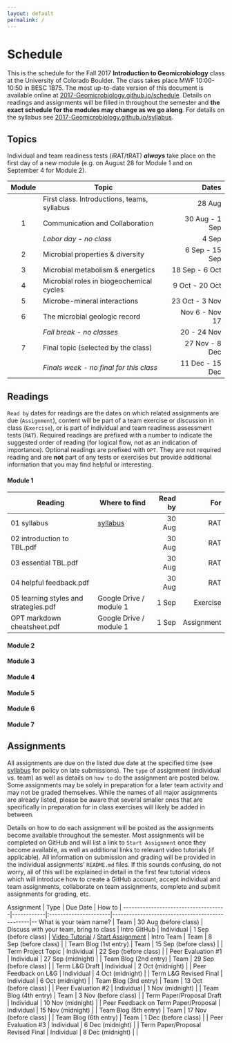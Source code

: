 ```yaml
---
layout: default
permalink: /
---
```


# Schedule

This is the schedule for the Fall 2017 **Introduction to Geomicrobiology** class at the University of Colorado Boulder. The class takes place MWF 10:00-10:50 in BESC 1B75. The most up-to-date version of this document is available online at [2017-Geomicrobiology.github.io/schedule](https://2017-Geomicrobiology.github.io/schedule). Details on readings and assignments will be filled in throughout the semester and **the exact schedule for the modules may change as we go along**. For details on the syllabus see [2017-Geomicrobiology.github.io/syllabus](https://2017-Geomicrobiology.github.io/syllabus).

## Topics

Individual and team readiness tests (iRAT/tRAT) ***always*** take place on the first day of a new module (e.g. on August 28 for Module 1 and on September 4 for Module 2).

| Module | Topic                                       |           Dates |
|:------:|---------------------------------------------|----------------:|
|        | First class. Introductions, teams, syllabus |          28 Aug |
|   1    | Communication and Collaboration             |  30 Aug - 1 Sep |
|        | *Labor day - no class*                      |           4 Sep |
|   2    | Microbial properties & diversity            |  6 Sep - 15 Sep |
|   3    | Microbial metabolism & energetics           |  18 Sep - 6 Oct |
|   4    | Microbial roles in biogeochemical cycles    |  9 Oct - 20 Oct |
|   5    | Microbe-mineral interactions                |  23 Oct - 3 Nov |
|   6    | The microbial geologic record               |  Nov 6 - Nov 17 |
|        | *Fall break - no classes*                   |     20 - 24 Nov |
|   7    | Final topic (selected by the class)         |  27 Nov - 8 Dec |
|        | *Finals week - no final for this class*     | 11 Dec - 15 Dec |


## Readings

`Read by` dates for readings are the dates on which related assignments are due (`Assignment`), content will be part of a team exercise or discussion in class (`Exercise`), or is part of individual and team readiness assessment tests (`RAT`). Required readings are prefixed with a number to indicate the suggested order of reading (for logical flow, not as an indication of importance). Optional readings are prefixed with `OPT`. They are not required reading and are **not** part of any tests or exercises but provide additional information that you may find helpful or interesting.

#### Module 1

| Reading                               | Where to find                                               | Read by |        For |
|---------------------------------------|-------------------------------------------------------------|--------:|-----------:|
| 01 syllabus                           | [syllabus](https://2017-Geomicrobiology.github.io/syllabus) |  30 Aug |        RAT |
| 02 introduction to TBL.pdf            |                                                             |  30 Aug |        RAT |
| 03 essential TBL.pdf                  |                                                             |  30 Aug |        RAT |
| 04 helpful feedback.pdf               |                                                             |  30 Aug |        RAT |
| 05 learning styles and strategies.pdf | Google Drive / module 1                                     |   1 Sep |   Exercise |
| OPT markdown cheatsheet.pdf           | Google Drive / module 1                                     |   1 Sep | Assignment |

#### Module 2

#### Module 3

#### Module 4

#### Module 5

#### Module 6

#### Module 7

## Assignments

All assignments are due on the listed due date at the specified time (see [syllabus](https://2017-Geomicrobiology.github.io/syllabus) for policy on late submissions). The `type` of assignment (individual vs. team) as well as details on `how to` do the assignment are posted below. Some assignments may be solely in preparation for a later team activity and may not be graded themselves. While the names of all major assignments are already listed, please be aware that several smaller ones that are specifically in preparation for in class exercises will likely be added in between.

Details on how to do each assignment will be posted as the assignments become available throughout the semester. Most assignments will be completed on GitHub and will list a link to `Start Assignment` once they become available, as well as additional links to relevant video tutorials (if applicable). All information on submission and grading will be provided in the individual assignments' `README.md` files. If this sounds confusing, do not worry, all of this will be explained in detail in the first few tutorial videos which will introduce how to create a GitHub account, accept individual and team assignments, collaborate on team assignments, complete and submit assignments for grading, etc.


Assignment                           | Type       | Due Date              | How to                                         |
-------------------------------------|------------|:----------------------|------------------------------------------------|--
What is your team name?              | Team       | 30 Aug (before class) | Discuss with your team, bring to class         |
Intro GitHub                         | Individual | 1 Sep (before class)  | [Video Tutorial](https://youtu.be/t2akdoj0OfA) / [Start Assignment](https://classroom.github.com/a/kpaay7tA) |
Intro Team                           | Team       | 8 Sep (before class)  |                                                |
Team Blog (1st entry)                | Team       | 15 Sep (before class) |                                                |
Term Project Topic                   | Individual | 22 Sep (before class) |                                                |
Peer Evaluation #1                   | Individual | 27 Sep (midnight)     |                                                |
Team Blog (2nd entry)                | Team       | 29 Sep (before class) |                                                |
Term L&G Draft                       | Individual | 2 Oct (midnight)      |                                                |
Peer Feedback on L&G                 | Individual | 4 Oct (midnight)      |                                                |
Term L&G Revised Final               | Individual | 6 Oct (midnight)      |                                                |
Team Blog (3rd entry)                | Team       | 13 Oct (before class) |                                                |
Peer Evaluation #2                   | Individual | 1 Nov (midnight)      |                                                |
Team Blog (4th entry)                | Team       | 3 Nov (before class)  |                                                |
Term Paper/Proposal Draft            | Individual | 10 Nov (midnight)     |                                                |
Peer Feedback on Term Paper/Proposal | Individual | 15 Nov (midnight)     |                                                |
Team Blog (5th entry)                | Team       | 17 Nov (before class) |                                                |
Team Blog (6th entry)                | Team       | 1 Dec (before class)  |                                                |
Peer Evaluation #3                   | Individual | 6 Dec (midnight)      |                                                |
Term Paper/Proposal Revised Final    | Individual | 8 Dec (midnight)      |                                                |
